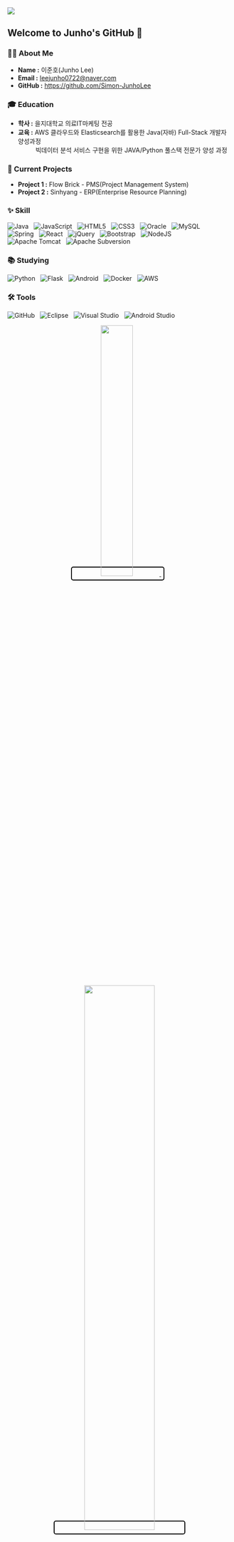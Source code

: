 <!--타이틀 부분-->
<img src="https://capsule-render.vercel.app/api?type=waving&color=auto&height=300&section=header&text=Junho's%20Github!&fontSize=90" />

## Welcome to Junho's GitHub 👋

### 👨‍💻 About Me
- **Name :** 이준호(Junho Lee)
- **Email :** leejunho0722@naver.com
- **GitHub :** https://github.com/Simon-JunhoLee 

### 🎓 Education
- **학사 :** 을지대학교 의료IT마케팅 전공
- **교육 :** AWS 클라우드와 Elasticsearch를 활용한 Java(자바) Full-Stack 개발자 양성과정 <br/> &nbsp;&nbsp;&nbsp;&nbsp;&nbsp;&nbsp;&nbsp;&nbsp;&nbsp; 빅데이터 분석 서비스 구현을 위한 JAVA/Python 풀스택 전문가 양성 과정

### 🔭 Current Projects
- **Project 1 :** Flow Brick - PMS(Project Management System)
- **Project 2 :** Sinhyang - ERP(Enterprise Resource Planning)

<!--내용 부분-->
### ✨ Skill
![Java](https://img.shields.io/badge/java-%23ED8B00.svg?style=for-the-badge&logo=openjdk&logoColor=white) &nbsp;
![JavaScript](https://img.shields.io/badge/javascript-%23323330.svg?style=for-the-badge&logo=javascript&logoColor=%23F7DF1E) &nbsp;
![HTML5](https://img.shields.io/badge/html5-%23E34F26.svg?style=for-the-badge&logo=html5&logoColor=white) &nbsp;
![CSS3](https://img.shields.io/badge/css3-%231572B6.svg?style=for-the-badge&logo=css3&logoColor=white) &nbsp;
![Oracle](https://img.shields.io/badge/Oracle-F80000?style=for-the-badge&logo=oracle&logoColor=white) &nbsp;
![MySQL](https://img.shields.io/badge/mysql-4479A1.svg?style=for-the-badge&logo=mysql&logoColor=white) &nbsp;
<br/>
![Spring](https://img.shields.io/badge/spring-%236DB33F.svg?style=for-the-badge&logo=spring&logoColor=white) &nbsp;
![React](https://img.shields.io/badge/react-%2320232a.svg?style=for-the-badge&logo=react&logoColor=%2361DAFB) &nbsp;
![jQuery](https://img.shields.io/badge/jquery-%230769AD.svg?style=for-the-badge&logo=jquery&logoColor=white) &nbsp;
![Bootstrap](https://img.shields.io/badge/bootstrap-%238511FA.svg?style=for-the-badge&logo=bootstrap&logoColor=white) &nbsp;
![NodeJS](https://img.shields.io/badge/node.js-6DA55F?style=for-the-badge&logo=node.js&logoColor=white) &nbsp;
<br/>
![Apache Tomcat](https://img.shields.io/badge/apache%20tomcat-%23F8DC75.svg?style=for-the-badge&logo=apache-tomcat&logoColor=black) &nbsp;
![Apache Subversion](https://img.shields.io/badge/subversion-%23809CC9.svg?style=for-the-badge&logo=subversion&logoColor=white) &nbsp;


### 📚 Studying
![Python](https://img.shields.io/badge/python-3670A0?style=for-the-badge&logo=python&logoColor=ffdd54) &nbsp;
![Flask](https://img.shields.io/badge/flask-%23000.svg?style=for-the-badge&logo=flask&logoColor=white) &nbsp;
![Android](https://img.shields.io/badge/Android-3DDC84?style=for-the-badge&logo=android&logoColor=white) &nbsp;
![Docker](https://img.shields.io/badge/docker-%230db7ed.svg?style=for-the-badge&logo=docker&logoColor=white) &nbsp;
![AWS](https://img.shields.io/badge/AWS-%23FF9900.svg?style=for-the-badge&logo=amazon-aws&logoColor=white) &nbsp;
### 🛠 Tools

![GitHub](https://img.shields.io/badge/github-%23121011.svg?style=for-the-badge&logo=github&logoColor=white) &nbsp;
![Eclipse](https://img.shields.io/badge/Eclipse-FE7A16.svg?style=for-the-badge&logo=Eclipse&logoColor=white) &nbsp;
![Visual Studio](https://img.shields.io/badge/Visual%20Studio-5C2D91.svg?style=for-the-badge&logo=visual-studio&logoColor=white) &nbsp;
![Android Studio](https://img.shields.io/badge/android%20studio-346ac1?style=for-the-badge&logo=android%20studio&logoColor=white) &nbsp;
<div align="center">
    <a href="https://github.com/anuraghazra/github-readme-stats" style="border: 2px solid #000000; border-radius: 5px; padding: 5px;">
        <img src="https://github-readme-stats.vercel.app/api/top-langs/?username=Simon-JunhoLee&layout=donut&show_icons=true&theme=white&hide_border=true&bg_color=ffffff&icon_color=000000&text_color=000000&title_color=000000&count_private=true&exclude_repo=Face-Transfer-Application" width="38%" />
    </a> &nbsp;&nbsp;
    <a href="https://github.com/anuraghazra/github-readme-stats" style="border: 2px solid #000000; border-radius: 5px; padding: 5px;">
      <img src="https://github-readme-stats.vercel.app/api?username=Simon-JunhoLee&show_icons=true&theme=white&hide_border=true&bg_color=ffffff&icon_color=000000&text_color=000000&title_color=000000&count_private=true" width="56%" />
    </a>
</div>

